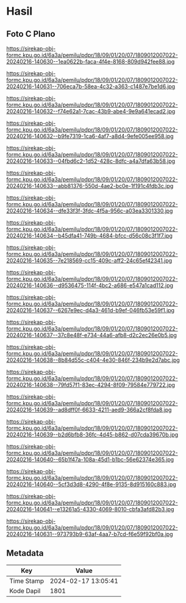 # Hasil

## Foto C Plano

https://sirekap-obj-formc.kpu.go.id/6a3a/pemilu/pdpr/18/09/01/20/07/1809012007022-20240216-140630--1ea0622b-faca-4f4e-8168-809d942fee88.jpg

https://sirekap-obj-formc.kpu.go.id/6a3a/pemilu/pdpr/18/09/01/20/07/1809012007022-20240216-140631--706eca7b-58ea-4c32-a363-c1487e7be1d6.jpg

https://sirekap-obj-formc.kpu.go.id/6a3a/pemilu/pdpr/18/09/01/20/07/1809012007022-20240216-140632--f74e62a1-7cac-43b9-abe4-9e9a641ecad2.jpg

https://sirekap-obj-formc.kpu.go.id/6a3a/pemilu/pdpr/18/09/01/20/07/1809012007022-20240216-140632--b9fe7319-1ca6-4af7-a8d4-9efe005ee958.jpg

https://sirekap-obj-formc.kpu.go.id/6a3a/pemilu/pdpr/18/09/01/20/07/1809012007022-20240216-140633--04fbd6c2-1d52-428c-8dfc-a4a7dfa63b58.jpg

https://sirekap-obj-formc.kpu.go.id/6a3a/pemilu/pdpr/18/09/01/20/07/1809012007022-20240216-140633--abb81376-550d-4ae2-bc0e-1f191c4fdb3c.jpg

https://sirekap-obj-formc.kpu.go.id/6a3a/pemilu/pdpr/18/09/01/20/07/1809012007022-20240216-140634--dfe33f3f-3fdc-4f5a-956c-a03ea3301330.jpg

https://sirekap-obj-formc.kpu.go.id/6a3a/pemilu/pdpr/18/09/01/20/07/1809012007022-20240216-140634--b45dfa41-749b-4684-bfcc-d56c08c3f1f7.jpg

https://sirekap-obj-formc.kpu.go.id/6a3a/pemilu/pdpr/18/09/01/20/07/1809012007022-20240216-140635--7e218569-cc15-409c-aff2-24c65ef42341.jpg

https://sirekap-obj-formc.kpu.go.id/6a3a/pemilu/pdpr/18/09/01/20/07/1809012007022-20240216-140636--d9536475-114f-4bc2-a686-e547a1cad112.jpg

https://sirekap-obj-formc.kpu.go.id/6a3a/pemilu/pdpr/18/09/01/20/07/1809012007022-20240216-140637--6267e9ec-d4a3-461d-b9ef-046fb53e59f1.jpg

https://sirekap-obj-formc.kpu.go.id/6a3a/pemilu/pdpr/18/09/01/20/07/1809012007022-20240216-140637--37c8e48f-e734-44a6-afb8-d2c2ec26e0b5.jpg

https://sirekap-obj-formc.kpu.go.id/6a3a/pemilu/pdpr/18/09/01/20/07/1809012007022-20240216-140638--8b84d55c-c404-4e30-846f-234b9e2d7abc.jpg

https://sirekap-obj-formc.kpu.go.id/6a3a/pemilu/pdpr/18/09/01/20/07/1809012007022-20240216-140638--79fd57f1-83ec-4294-8f09-79584e779722.jpg

https://sirekap-obj-formc.kpu.go.id/6a3a/pemilu/pdpr/18/09/01/20/07/1809012007022-20240216-140639--ad8dff0f-6633-4211-aed9-366a2cf8fda8.jpg

https://sirekap-obj-formc.kpu.go.id/6a3a/pemilu/pdpr/18/09/01/20/07/1809012007022-20240216-140639--b2d6bfb8-36fc-4d45-b862-d07cda39670b.jpg

https://sirekap-obj-formc.kpu.go.id/6a3a/pemilu/pdpr/18/09/01/20/07/1809012007022-20240216-140640--65b1f47a-108a-45d1-b1bc-56e62374e365.jpg

https://sirekap-obj-formc.kpu.go.id/6a3a/pemilu/pdpr/18/09/01/20/07/1809012007022-20240216-140640--5cf3d3d8-4290-4f8e-9135-8d915160c883.jpg

https://sirekap-obj-formc.kpu.go.id/6a3a/pemilu/pdpr/18/09/01/20/07/1809012007022-20240216-140641--e13261a5-4330-4069-8010-cbfa3afd82b3.jpg

https://sirekap-obj-formc.kpu.go.id/6a3a/pemilu/pdpr/18/09/01/20/07/1809012007022-20240216-140631--973793b9-63af-4aa7-b7cd-f6e59f92bf0a.jpg


## Metadata

| Key        | Value               |
| ---------- | ------------------- |
| Time Stamp | 2024-02-17 13:05:41 |
| Kode Dapil | 1801                |



